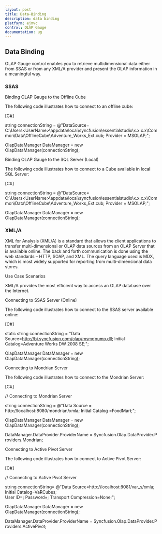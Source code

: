 ```yaml
---
layout: post
title: Data-Binding
description: data binding
platform: ejmvc
control: OLAP Gauge
documentation: ug
---
```


## Data Binding

OLAP Gauge control enables you to retrieve multidimensional data either from SSAS or from any XML/A provider and present the OLAP information in a meaningful way.

### SSAS

Binding OLAP Gauge to the Offline Cube

The following code illustrates how to connect to an offline cube:



[C#]

string connectionString = @"DataSource= C:\Users\<UserName>\appdata\local\syncfusion\essentialstudio\x.x.x.x\Common\Data\OfflineCube\Adventure_Works_Ext.cub; Provider = MSOLAP;";

OlapDataManager DataManager = new OlapDataManager(connectionString);

Binding OLAP Gauge to the SQL Server (Local)

The following code illustrates how to connect to a Cube available in local SQL Server:



[C#]

string connectionString = @"DataSource= C:\Users\<UserName>\appdata\local\syncfusion\essentialstudio\x.x.x.x\Common\Data\OfflineCube\Adventure_Works_Ext.cub; Provider = MSOLAP;";

OlapDataManager DataManager = new OlapDataManager(connectionString);

### XML/A

XML for Analysis (XML/A) is a standard that allows the client applications to transfer multi-dimensional or OLAP data sources from an OLAP Server that is available online. The back and forth communication is done using the web standards – HTTP, SOAP, and XML. The query language used is MDX, which is most widely supported for reporting from multi-dimensional data stores.

Use Case Scenarios

XML/A provides the most efficient way to access an OLAP database over the Internet.

Connecting to SSAS Server (Online)

The following code illustrates how to connect to the SSAS server available online:



[C#]

static string connectionString = "Data Source=http://bi.syncfusion.com/olap/msmdpump.dll; Initial Catalog=Adventure Works DW 2008 SE;";   

OlapDataManager DataManager = new OlapDataManager(connectionString);

Connecting to Mondrian Server

The following code illustrates how to connect to the Mondrian Server:



[C#]

// Connecting to Mondrian Server

string connectionString = @"Data Source = http://localhost:8080/mondrian/xmla; Initial Catalog =FoodMart;";

OlapDataManager DataManager = new OlapDataManager(connectionString);

DataManager.DataProvider.ProviderName = Syncfusion.Olap.DataProvider.Providers.Mondrian; 

Connecting to Active Pivot Server

The following code illustrates how to connect to Active Pivot Server:



[C#]

// Connecting to Active Pivot Server

string connectionString= @"Data Source=http://localhost:8081/var_s/xmla;  Initial Catalog=VaRCubes; User ID=; Password=; Transport Compression=None;";

OlapDataManager DataManager = new OlapDataManager(connectionString);

DataManager.DataProvider.ProviderName = Syncfusion.Olap.DataProvider.Providers.ActivePivot;



